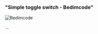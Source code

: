 ### "Simple toggle switch - Bedimcode"
<img src = "https://opengraph.githubassets.com/ed02a50da79b03d9c9c3d34b94a5e28a20f28aa5c9802df20ff8f5d137cf6c63/bedimcode/responsive-halloween-website" alt = "Bedimcode">

...



